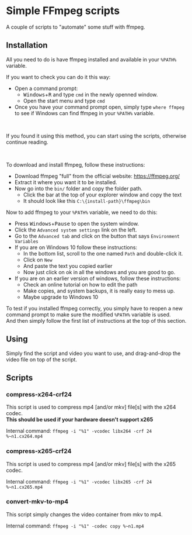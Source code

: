 # Simple FFmpeg scripts

A couple of scripts to "automate" some stuff with ffmpeg.

## Installation

All you need to do is have ffmpeg installed and available in your `%PATH%` variable.

If you want to check you can do it this way:
* Open a command prompt:
  * <kbd>Windows</kbd>+<kbd>R</kbd> and type `cmd` in the newly openned window.
  * Open the start menu and type `cmd`
* Once you have your command prompt open, simply type `where ffmpeg` to see if Windows can find ffmpeg in your `%PATH%` variable.

<br>

If you found it using this method, you can start using the scripts, otherwise continue reading.

<br>

To download and install ffmpeg, follow these instructions:
* Download ffmpeg "full" from the official website: https://ffmpeg.org/
* Extract it where you want it to be installed.
* Now go into the `bin/` folder and copy the folder path.
  * Click the bar at the top of your explorer window and copy the text
  * It should look like this `C:\{install-path}\ffmpeg\bin`

Now to add ffmpeg to your `%PATH%` variable, we need to do this:
* Press <kbd>Windows</kbd>+<kbd>Pause</kbd> to open the system window.
* Click the `Advanced system settings` link on the left.
* Go to the `Advanced tab` and click on the button that says `Environment Variables`
* If you are on Windows 10 follow these instructions:
  * In the bottom list, scroll to the one named `Path` and double-click it.
  * Click on `New`
  * And paste the text you copied earlier
  * Now just click on ok in all the windows and you are good to go.
* If you are on an earlier version of windows, follow these instructions:
  * Check an online tutorial on how to edit the path
  * Make copies, and system backups, it is really easy to mess up.
  * Maybe upgrade to Windows 10

To test if you installed ffmpeg correctly, you simply have to reopen a new command prompt to make sure the modified `%PATH%` variable is used.<br>
And then simply follow the first list of instructions at the top of this section.

## Using

Simply find the script and video you want to use, and drag-and-drop the video file on top of the script.


## Scripts

### compress-x264-crf24

This script is used to compress mp4 [and/or mkv] file[s] with the x264 codec.<br>
<b>This should be used if your hardware doesn't support x265</b>

Internal command: `ffmpeg -i "%1" -vcodec libx264 -crf 24 %~n1.cx264.mp4`

### compress-x265-crf24

This script is used to compress mp4 [and/or mkv] file[s] with the x265 codec.

Internal command: `ffmpeg -i "%1" -vcodec libx265 -crf 24 %~n1.cx265.mp4`

### convert-mkv-to-mp4

This script simply changes the video container from mkv to mp4.

Internal command: `ffmpeg -i "%1" -codec copy %~n1.mp4`
